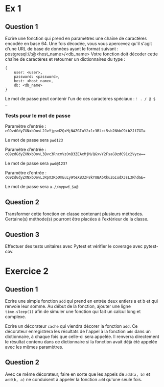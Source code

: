 # Ex 1

## Question 1

Ecrire une fonction qui prend en paramètres une chaîne de caractères encodée en base 64. Une fois décodée, vous vous apercevez qu'il s'agit d'une URL de base de données ayant le format suivant :
postgresql://<user>:<password>@<host_name>/<db_name>
Votre fonction doit décoder cette chaîne de caractères et retourner un dictionnaires du type :
```
{
    user: <user>,
    password: <password>,
    host: <host_name>,
    db: <db_name>
}
```

Le mot de passe peut contenir l'un de ces caractères spéciaux :
```! . / @ $ _```

### Tests pour le mot de passe

Paramètre d’entrée : ```cG9zdGdyZXNxbDovL2JvYjpwd2QxMjNAZGIuY2x1c3Rlci5sb2NhbC9ib2JfZGI=```

Le mot de passe sera ```pwd123```
  
  
Paramètre d’entrée : ```cG9zdGdyZXNxbDovL3Bvc3RncmVzOnB3ZEAxMjM/QGxvY2FsaG9zdC91c2Vycw==```

Le mot de passe sera ```pwd@123?```
  
  
Paramètre d'entrée : ```cG9zdGdyZXNxbDovL3RpX3RpOmEuLy9teXB3ZF8kYUBAbXkuZGIudXJsL3RhdGE=```
 
Le mot de passe sera ```a.//mypwd_$a@```

  
## Question 2
  
Transformer cette fonction en classe contenant plusieurs méthodes. Certaine(s) méthode(s) pourront être placées à l'extérieur de la classe.
  
## Question 3
  
Effectuer des tests unitaires avec Pytest et vérifier le coverage avec pytest-cov.

# Exercice 2
  
## Question 1
 
Ecrire une simple fonction ```add``` qui prend en entrée deux entiers a et b et qui renvoie leur somme. 
  Au début de la fonction, ajouter une ligne ```time.sleep(1)``` afin de simuler une fonction qui fait un calcul long et complexe.

Ecrire un décorateur ```cache``` qui viendra décorer la fonction ```add```. 
Ce décorateur enregistrera les résultats de l'appel à la fonction ```add``` dans un dictionnaire, à chaque fois que celle-ci sera appelée.
Il renverra directement le résultat contenu dans ce dictionnaire si la fonction avait déjà été appelée avec les mêmes paramètres.

## Question 2

Avec ce même décorateur, faire en sorte que les appels de ```add(a, b)``` et ```add(b, a)``` ne conduisent à appeler la fonction ```add``` qu'une seule fois.


